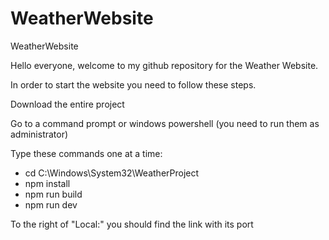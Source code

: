 # WeatherWebsite
WeatherWebsite

Hello everyone, welcome to my github repository for the Weather Website.

In order to start the website you need to follow these steps.

Download the entire project

Go to a command prompt or windows powershell (you need to run them as administrator)

Type these commands one at a time:
 - cd C:\Windows\System32\WeatherProject
 - npm install
 - npm run build
 - npm run dev
   
To the right of "Local:" you should find the link with its port
